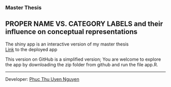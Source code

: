### Master Thesis
## PROPER NAME VS. CATEGORY LABELS and their influence on conceptual representations 

The shiny app is an interactive version of my master thesis
<br>
[Link](https://phucthuun.shinyapps.io/CL_PN/)
to the deployed app

This version on GitHub is a simplified version; You are welcome to explore the app by downloading the zip folder from github and run the file app.R.


----
Developer: [Phuc Thu Uyen Nguyen](https://github.com/phucthuun)
